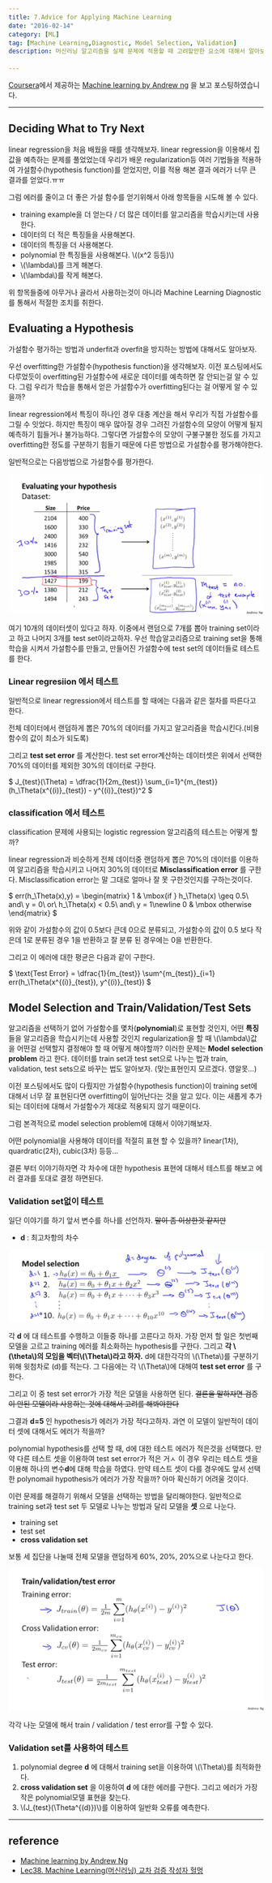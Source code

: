 ```yaml
---
title: 7.Advice for Applying Machine Learning
date: "2016-02-14"
category: [ML]
tag: [Machine Learning,Diagnostic, Model Selection, Validation]
description: 머신러닝 알고리즘을 실제 문제에 적용할 때 고려할만한 요소에 대해서 알아보자.

---
```


[Coursera](https://www.coursera.org/)에서 제공하는 [Machine learning by Andrew ng](https://www.coursera.org/learn/machine-learning/) 을 보고 포스팅하였습니다.

---

## Deciding What to Try Next

linear regression을 처음 배웠을 때를 생각해보자. linear regression을 이용해서 집 값을 예측하는 문제를 풀었었는데 우리가 배운 regularization등 여러 기법들을 적용하여 가설함수(hypothesis function)를 얻었지만, 이를 적용 해본 결과 에러가 너무 큰 결과를 얻었다.ㅠㅠ

그럼 에러를 줄이고 더 좋은 가설 함수를 얻기위해서 아래 항목들을 시도해 볼 수 있다.

 - training example을 더 얻는다 / 더 많은 데이터를 알고리즘을 학습시키는데 사용한다.
 - 데이터의 더 적은 특징들을 사용해본다.
 - 데이터의 특징을 더 사용해본다.
 - polynomial 한 특징들을 사용해본다. \\((x^2 등등)\\)
 - \\(\lambda\\)를 크게 해본다.
 - \\(\lambda\\)를 작게 해본다.

위 항목들중에 아무거나 골라서 사용하는것이 아니라 Machine Learning Diagnostic를 통해서 적절한 조치를 취한다.

## Evaluating a Hypothesis

가설함수 평가하는 방법과 underfit과 overfit을 방지하는 방법에 대해서도 알아보자.

우선 overfitting한 가설함수(hypothesis function)을 생각해보자. 이전 포스팅에서도 다루었듯이 overfitting된 가설함수에 새로운 데이터를 예측하면 잘 안되는걸 알 수 있다. 그럼 우리가 학습을 통해서 얻은 가설함수가 overfitting된다는 걸 어떻게 알 수 있을까?

linear regression에서 특징이 하나인 경우 대충 계산을 해서 우리가 직접 가설함수를 그릴 수 잇었다. 하지만 특징이 매우 많아질 경우 그려진 가설함수의 모양이 어떻게 될지 예측하기 힘들거나 불가능하다. 그렇다면 가설함수의 모양이 구불구불한 정도를 가지고 overfitting한 정도를 구분하기 힘들기 때문에 다른  방법으로 가설함수를 평가해야한다.

일반적으로는 다음방법으로 가설함수를 평가한다.

![예1](./2.png)

여기 10개의 데이터셋이 있다고 하자. 이중에서 랜덤으로 7개를 뽑아 training set이라고 하고 나머지 3개를 test set이라고하자. 우선 학습알고리즘으로 training set을 통해 학습을 시켜서 가설함수를 만들고, 만들어진 가설함수에 test set의 데이터들로 테스트를 한다.

### Linear regresiion 에서 테스트

일반적으로 linear regression에서 테스트를 할 때에는 다음과 같은 절차를 따른다고 한다.

전체 데이터에서 랜덤하게 뽑은 70%의 데이터를 가지고 알고리즘을 학습시킨다.(비용함수의 값이 최소가 되도록)

그리고 **test set error** 를 계산한다. test set error계산하는 데이터셋은 위에서 선택한 70%의 데이터를 제외한 30%의 데이터로 구한다.

<div>
$
J_{test}(\Theta) = \dfrac{1}{2m_{test}} \sum_{i=1}^{m_{test}}(h_\Theta(x^{(i)}_{test}) - y^{(i)}_{test})^2
$
</div>

### classification 에서 테스트

classification 문제에 사용되는 logistic regression 알고리즘의 테스트는 어떻게 할까?

linear regression과 비슷하게 전체 데이터중 랜덤하게 뽑은 70%의 데이터를 이용하여 알고리즘을 학습시키고 나머지 30%의 데이터로 **Misclassification error** 를 구한다. Misclassification error는 말 그대로 얼마나 잘 못 구한것인지를 구하는것이다.

<div>
$
err(h_\Theta(x),y) =
\begin{matrix}
1 & \mbox{if } h_\Theta(x) \geq 0.5\ and\ y = 0\ or\ h_\Theta(x) < 0.5\ and\ y = 1\newline
0 & \mbox otherwise
\end{matrix}
$
</div>

위와 같이 가설함수의 값이 0.5보다 큰데 0으로 분류되고, 가설함수의 값이  0.5 보다 작은데 1로 분류된 경우 1을 반환하고 잘 분류 된 경우에는 0을 반환한다.

그리고 이 에러에 대한 평균은 다음과 같이 구한다.


<div>
$
\text{Test Error} = \dfrac{1}{m_{test}} \sum^{m_{test}}_{i=1} err(h_\Theta(x^{(i)}_{test}), y^{(i)}_{test})
$
</div>


## Model Selection and Train/Validation/Test Sets

알고리즘을 선택하기 없어 가설함수를 몇차(**polynomial**)로 표현할 것인지, 어떤 **특징** 들을 알고리즘을 학습시키는데 사용할 것인지 regularization을 할 때 \\(\lambda\\)값을 어떤걸 선택할지 결정해야 할 때 어떻게 해야할까? 이러한 문제는 **Model selection problem** 라고 한다.
데이터를 train set과 test set으로 나누는 법과 train, validation, test sets으로 바꾸는 법도 알아보자. (맞는표현인지 모르겠다. 영알못...)

이전 포스팅에서도 많이 다뤘지만 가설함수(hypothesis function)이 training set에 대해서 너무 잘 표현된다면 overfitting이 일어난다는 것을 알고 있다. 이는 새롭게 추가되는 데이터에 대해서 가설함수가 제대로 적용되지 않기 때문이다.

그럼 본격적으로 model selection problem에 대해서 이야기해보자.

어떤 polynomial을 사용해야 데이터를 적절히 표현 할 수 있을까? linear(1차), quardratic(2차), cubic(3차) 등등...

결론 부터 이야기하자면 각 차수에 대한 hypothesis  표현에 대해서 테스트를 해보고 에러 결과를 토대로 결정 하면된다.

### Validation set없이 테스트

일단 이야기를 하기 앞서 변수를 하나를 선언하자. <del>말이 좀 이상한것 같지만</del>

 - **d** : 최고차항의 차수


![예1](./0.png)

각 **d** 에 대 테스트를 수행하고 이들중 하나를 고른다고 하자.
가장 먼저 할 일은 첫번째 모델을 고르고 training 에러를 최소화하는 hypothesis를 구한다.
그리고 **각 \\(\theta\\)의 모임을 벡터\\(\Theta\\)라고 하자.**
d에 대한각각의 \\(\Theta\\)를 구분하기 위해 윗첨차로 (d)를 적는다. 그 다음에는 각 \\(\Theta\\)에 대해여 **test set error** 를 구한다.

그리고 이 중 test set error가 가장 적은 모델을 사용하면 된다.
<del>결론을 말하자면 검증이 안된 모델이라 사용하는 것에 대해서 고려를 해봐야한다</del>

그결과 **d=5** 인 hypothesis가 에러가 가장 적다고하자. 과연 이 모델이 일반적이 데이터 셋에 대해서도 에러가 적을까?

polynomial hypothesis를 선택 할 때, d에 대한 테스트 에러가 적은것을 선택했다. 만약 다른 테스트 셋을 이용하여 test set error가 적은 거ㅅ
 이 경우 우리는 테스트 셋을 이용해 하나의 변수**d**에 대해 학습을 하였다. 만약 테스트 셋이 다를 경우에도 앞서 선택한 polynomail hypothesis가 에러가 가장 작을까? 아마 확신하기 어려울 것이다.

이런 문제를 해결하기 위해서 모델을 선택하는 방법을 달리해야한다. 일반적으로 training set과 test set 두 모델로 나누는 방법과 달리 모델을 **셋** 으로 나눈다.

 - training set
 - test set
 - **cross validation set**

보통 세 집단을 나눌때 전체 모델을 랜덤하게 60%, 20%, 20%으로 나눈다고 한다.

![예1](./1.png)

각각 나눈 모델에 해서 train / validation / test error를 구할 수 있다.

### Validation set를 사용하여 테스트

 1. polynomial degree **d** 에 대해서 training set을 이용하여 \\(\Theta\\)를 최적화한다.
 2. **cross validation set** 을 이용하여 **d** 에 대한 에러를 구한다. 그리고 에러가 가장 작은 polynomial모델 표현을 찾는다.
 3. \\(J_{test}(\Theta^{(d)})\\)를 이용하여 일반화 오류를 예측한다.


---

## reference

 - [Machine learning by Andrew Ng](https://www.coursera.org/learn/machine-learning)
 - [Lec38. Machine Learning(머신러닝) 교차 검증 작성자 헐멍](http://blog.naver.com/mypa3424/220576318791)

